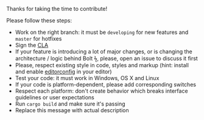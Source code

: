 Thanks for taking the time to contribute!

Please follow these steps:

- Work on the right branch: it must be `developing` for new features and `master` for hotfixes
- Sign the [CLA](https://cla-assistant.io/minora-oss/bolt)
- If your feature is introducing a lot of major changes, or is changing the architecture / logic behind Bolt ϟ, please, open an issue to discuss it first
- Please, respect existing style in code, styles and markup (hint: install and enable [editorconfig](http://editorconfig.org/) in your editor)
- Test your code: it must work in Windows, OS X and Linux
- If your code is platform-dependent, please add corresponding switches
- Respect each platform: don't create behavior which breaks interface guidelines or user expectations
- Run `cargo build` and make sure it's passing
- Replace this message with actual description
